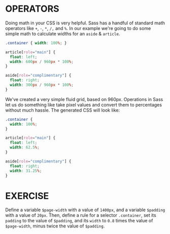 # OPERATORS

Doing math in your CSS is very helpful. Sass has a handful of standard math operators like `+`, `-`, `*`, `/,` and `%`. In our example we're going to do some simple math to calculate widths for an `aside` & `article`.

```scss
.container { width: 100%; }

article[role="main"] {
  float: left;
  width: 600px / 960px * 100%;
}

aside[role="complimentary"] {
  float: right;
  width: 300px / 960px * 100%;
}
```

We've created a very simple fluid grid, based on 960px. Operations in Sass let us do something like take pixel values and convert them to percentages without much hassle. The generated CSS will look like:

```css
.container {
  width: 100%;
}

article[role="main"] {
  float: left;
  width: 62.5%;
}

aside[role="complimentary"] {
  float: right;
  width: 31.25%;
}
```

# EXERCISE

Define a variable `$page-width` with a value of `1400px`, and a variable `$padding` with a value of `20px`. Then, define a rule for a selector `.container`, set its `padding` to the value of `$padding`, and its `width` to `0.8` times the value of `$page-width`, minus twice the value of `$padding`.
